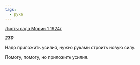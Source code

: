 ```yaml
---
tags:
  - рука
---
```

[Листы сада Мории 1 1924г](https://127.0.0.1:4002/agni/1924)

___230___

Надо приложить усилия, нужно руками строить новую силу.   

Помогу, помогу, но приложите усилия.   

